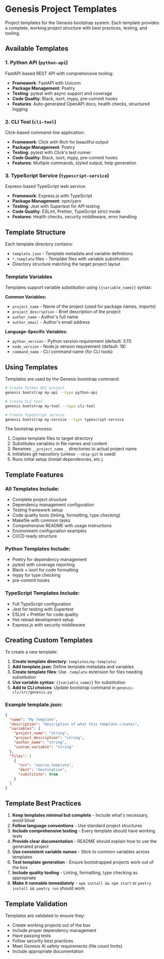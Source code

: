 # Genesis Project Templates

Project templates for the Genesis bootstrap system. Each template provides a complete, working project structure with best practices, testing, and tooling.

## Available Templates

### 1. Python API (`python-api`)
FastAPI-based REST API with comprehensive tooling:
- **Framework**: FastAPI with Uvicorn
- **Package Management**: Poetry
- **Testing**: pytest with async support and coverage
- **Code Quality**: Black, isort, mypy, pre-commit hooks
- **Features**: Auto-generated OpenAPI docs, health checks, structured logging

### 2. CLI Tool (`cli-tool`) 
Click-based command-line application:
- **Framework**: Click with Rich for beautiful output
- **Package Management**: Poetry
- **Testing**: pytest with Click's test runner
- **Code Quality**: Black, isort, mypy, pre-commit hooks
- **Features**: Multiple commands, styled output, help generation

### 3. TypeScript Service (`typescript-service`)
Express-based TypeScript web service:
- **Framework**: Express.js with TypeScript
- **Package Management**: npm/yarn
- **Testing**: Jest with Supertest for API testing
- **Code Quality**: ESLint, Prettier, TypeScript strict mode
- **Features**: Health checks, security middleware, error handling

## Template Structure

Each template directory contains:
- `template.json` - Template metadata and variable definitions
- `*.template` files - Template files with variable substitution
- Directory structure matching the target project layout

### Template Variables

Templates support variable substitution using `{{variable_name}}` syntax:

**Common Variables:**
- `project_name` - Name of the project (used for package names, imports)
- `project_description` - Brief description of the project
- `author_name` - Author's full name
- `author_email` - Author's email address

**Language-Specific Variables:**
- `python_version` - Python version requirement (default: 3.11)
- `node_version` - Node.js version requirement (default: 18)
- `command_name` - CLI command name (for CLI tools)

## Using Templates

Templates are used by the Genesis bootstrap command:

```bash
# Create Python API project
genesis bootstrap my-api --type python-api

# Create CLI tool
genesis bootstrap my-tool --type cli-tool

# Create TypeScript service  
genesis bootstrap my-service --type typescript-service
```

The bootstrap process:
1. Copies template files to target directory
2. Substitutes variables in file names and content
3. Renames `__project_name__` directories to actual project name
4. Initializes git repository (unless `--skip-git` is used)
5. Runs initial setup (install dependencies, etc.)

## Template Features

### All Templates Include:
- Complete project structure
- Dependency management configuration
- Testing framework setup
- Code quality tools (linting, formatting, type checking)
- Makefile with common tasks
- Comprehensive README with usage instructions
- Environment configuration examples
- CI/CD ready structure

### Python Templates Include:
- Poetry for dependency management
- pytest with coverage reporting
- Black + isort for code formatting
- mypy for type checking
- pre-commit hooks

### TypeScript Templates Include:
- Full TypeScript configuration
- Jest for testing with Supertest
- ESLint + Prettier for code quality
- Hot reload development setup
- Express.js with security middleware

## Creating Custom Templates

To create a new template:

1. **Create template directory**: `templates/my-template/`
2. **Add template.json**: Define template metadata and variables
3. **Create template files**: Use `.template` extension for files needing substitution
4. **Use variable syntax**: `{{variable_name}}` for substitution
5. **Add to CLI choices**: Update bootstrap command in `genesis-cli/src/genesis.py`

### Example template.json:
```json
{
  "name": "My Template",
  "description": "Description of what this template creates",
  "variables": {
    "project_name": "string",
    "project_description": "string",
    "author_name": "string",
    "custom_variable": "string"
  },
  "files": [
    {
      "src": "source.template",
      "dest": "destination",
      "substitute": true
    }
  ]
}
```

## Template Best Practices

1. **Keep templates minimal but complete** - Include what's necessary, avoid bloat
2. **Follow language conventions** - Use standard project structures
3. **Include comprehensive testing** - Every template should have working tests
4. **Provide clear documentation** - README should explain how to use the generated project
5. **Use consistent variable names** - Stick to common variables across templates
6. **Test template generation** - Ensure bootstrapped projects work out of the box
7. **Include quality tooling** - Linting, formatting, type checking as appropriate
8. **Make it runnable immediately** - `npm install && npm start` or `poetry install && poetry run` should work

## Template Validation

Templates are validated to ensure they:
- Create working projects out of the box
- Include proper dependency management
- Have passing tests
- Follow security best practices
- Meet Genesis AI safety requirements (file count limits)
- Include appropriate documentation